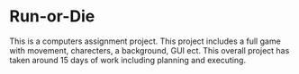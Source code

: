 # Run-or-Die

This is a computers assignment project. This project includes a full game with movement, charecters, a background, GUI ect. This overall project has taken around 15 days of work including planning and executing.
